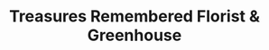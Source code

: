 ---
title: "Treasures Remembered Florist & Greenhouse"
url: /princeton/treasures-remembered-florist-und-greenhouse/
shop: Blumen
---